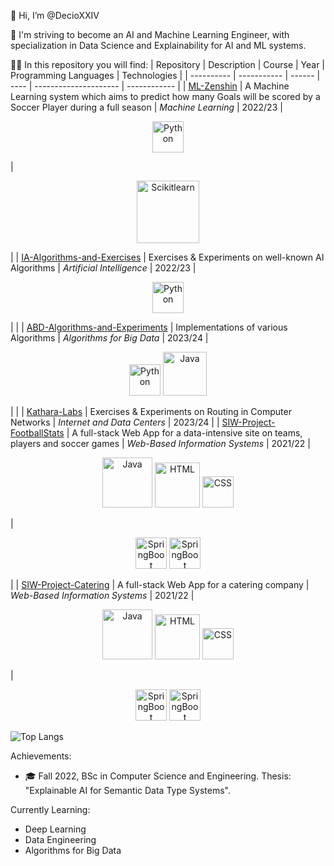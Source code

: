 👋 Hi, I’m @DecioXXIV

👀 I'm striving to become an AI and Machine Learning Engineer, with specialization in Data Science and Explainability for AI and ML systems.

👨‍💻 In this repository you will find:
| Repository | Description | Course | Year | Programming Languages | Technologies |
| ---------- | ----------- | ------ | ---- | --------------------- | ------------ |
| [ML-Zenshin](https://github.com/DecioXXIV/ML-Zenshin) | A Machine Learning system which aims to predict how many Goals will be scored by a Soccer Player during a full season | *Machine Learning* | 2022/23 | <p align="center"><img src="https://upload.wikimedia.org/wikipedia/commons/c/c3/Python-logo-notext.svg" alt="Python" width="50"/></p> | <p align="center"><img src="https://upload.wikimedia.org/wikipedia/commons/0/05/Scikit_learn_logo_small.svg" alt="Scikitlearn" width="100"/></p> |
| [IA-Algorithms-and-Exercises](https://github.com/DecioXXIV/IA-Algorithms-and-Exercises) | Exercises & Experiments on well-known AI Algorithms | *Artificial Intelligence* | 2022/23 | <p align="center"><img src="https://upload.wikimedia.org/wikipedia/commons/c/c3/Python-logo-notext.svg" alt="Python" width="50"/></p> | |
| [ABD-Algorithms-and-Experiments](https://github.com/DecioXXIV/ABD-Algorithms-and-Experiments) | Implementations of various Algorithms | *Algorithms for Big Data* | 2023/24 | <p align="center"><img src="https://upload.wikimedia.org/wikipedia/commons/c/c3/Python-logo-notext.svg" alt="Python" width="50"/> <img src="https://brandslogos.com/wp-content/uploads/images/large/java-logo-1.png" alt="Java" width="70"/></p> | |
| [Kathara-Labs](https://github.com/DecioXXIV/Kathara-Labs) | Exercises & Experiments on Routing in Computer Networks | *Internet and Data Centers* | 2023/24 |
| [SIW-Project-FootballStats](https://github.com/DecioXXIV/SIW-Project-FootballStats) | A full-stack Web App for a data-intensive site on teams, players and soccer games | *Web-Based Information Systems* | 2021/22 | <p align="center"><img src="https://brandslogos.com/wp-content/uploads/images/large/java-logo-1.png" alt="Java" width="80"/> <img src="https://upload.wikimedia.org/wikipedia/commons/6/61/HTML5_logo_and_wordmark.svg" alt="HTML" width="72"/> <img src="https://upload.wikimedia.org/wikipedia/commons/d/d5/CSS3_logo_and_wordmark.svg" alt="CSS" width="50"/></p> | <p align="center"><img src="https://upload.wikimedia.org/wikipedia/commons/7/79/Spring_Boot.svg" alt="SpringBoot" width="50"/> <img src="https://upload.wikimedia.org/wikipedia/commons/2/29/Postgresql_elephant.svg" alt="SpringBoot" width="50"/></p> |
| [SIW-Project-Catering](https://github.com/DecioXXIV/SIW-Project-Catering) | A full-stack Web App for a catering company  | *Web-Based Information Systems* | 2021/22 | <p align="center"><img src="https://brandslogos.com/wp-content/uploads/images/large/java-logo-1.png" alt="Java" width="80"/> <img src="https://upload.wikimedia.org/wikipedia/commons/6/61/HTML5_logo_and_wordmark.svg" alt="HTML" width="72"/> <img src="https://upload.wikimedia.org/wikipedia/commons/d/d5/CSS3_logo_and_wordmark.svg" alt="CSS" width="50"/></p> | <p align="center"><img src="https://upload.wikimedia.org/wikipedia/commons/7/79/Spring_Boot.svg" alt="SpringBoot" width="50"/> <img src="https://upload.wikimedia.org/wikipedia/commons/2/29/Postgresql_elephant.svg" alt="SpringBoot" width="50"/></p>
  
![Top Langs](https://github-readme-stats.vercel.app/api/top-langs/?username=DecioXXIV&layout=compact&hide=jupyter%20notebook)

Achievements:
  - 🎓 Fall 2022, BSc in Computer Science and Engineering. Thesis: "Explainable AI for Semantic Data Type Systems".

Currently Learning:
  - Deep Learning
  - Data Engineering 
  - Algorithms for Big Data
